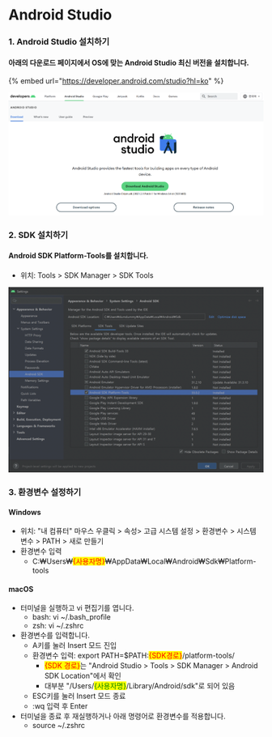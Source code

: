 # Android Studio

### 1. Android Studio 설치하기

#### 아래의 다운로드 페이지에서 OS에 맞는 Android Studio 최신 버전을 설치합니다.

{% embed url="https://developer.android.com/studio?hl=ko" %}

![](../../.gitbook/assets/android-studio-download-windows.png)

### 2. SDK 설치하기

#### Android SDK Platform-Tools를 설치합니다.

* 위치: Tools > SDK Manager > SDK Tools

![](../../.gitbook/assets/android-studio-sdk-platform-tools.png)

### 3. 환경변수 설정하기

#### Windows

* 위치: "내 컴퓨터" 마우스 우클릭 > 속성> 고급 시스템 설정 > 환경변수 > 시스템 변수 > PATH > 새로 만들기
* 환경변수 입력
  * C:₩Users₩<mark style="color:red;">{사용자명}</mark>₩AppData₩Local₩Android₩Sdk₩Platform-tools

#### macOS

* 터미널을 실행하고 vi 편집기를 엽니다.
  * bash: vi \~/.bash\_profile
  * zsh: vi \~/.zshrc
* 환경변수를 입력합니다.
  * A키를 눌러 Insert 모드 진입
  * 환경변수 입력: export PATH=$PATH:<mark style="color:red;">{SDK경로}</mark>/platform-tools/
    * <mark style="color:red;">{SDK 경로}</mark>는 "Android Studio > Tools > SDK Manager > Android SDK Location"에서 확인
    * 대부분 "/Users/<mark style="color:green;">{사용자명}</mark>/Library/Android/sdk"로 되어 있음
  * ESC키를 눌러 Insert 모드 종료
  * :wq 입력 후 Enter
* 터미널을 종료 후 재실행하거나 아래 명령어로 환경변수를 적용합니다.
  * source \~/.zshrc


